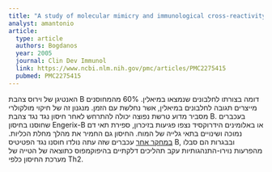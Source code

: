 ```yaml
---
title: "A study of molecular mimicry and immunological cross-reactivity between hepatitis B surface antigen and myelin mimics"
analyst: amantonio
article:
  type: article
  authors: Bogdanos
  year: 2005
  journal: Clin Dev Immunol
  link: https://www.ncbi.nlm.nih.gov/pmc/articles/PMC2275415
  pubmed: PMC2275415
---
```


האנטיגן של וירוס צהבת B דומה בצורתו לחלבונים שנמצאו במיאלין. 60% מהמחוסנים מייצרים תגובה לחלבונים במיאלין, אשר נחלשת עם הזמן.
מנגנון זה של חיקוי מולקולרי מסביר מדוע טרשת נפוצה יכולה להתרחש לאחר חיסון נגד נגד צהבת B.
בעכברים שחוסנו בחיסון Engerix-B או באלומינים הידרוקסיד נצפו פגיעות בזיכרון, ספירת תאי דם נמוכה ושינויים בתאי גלייה של המוח. החיסון גם החמיר את מהלך מחלת הכליות.
[במחקר אחר](http://www.ncbi.nlm.nih.gov/pubmed/27501128) עכברים שזה עתה נולדו חוסנו נגד הפטיטיס B, ובבגרות הם סבלו מהפרעות נוירו-התנהגותיות עקב תהליכים דלקתיים בהיפוקמפוס כתוצאה של הטייה של מערכת החיסון כלפי Th2.
